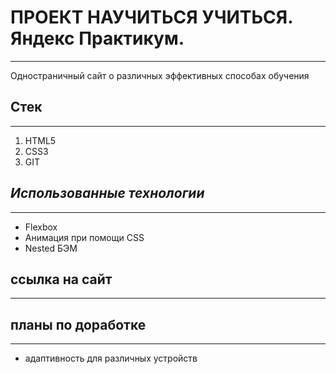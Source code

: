 # **ПРОЕКТ НАУЧИТЬСЯ УЧИТЬСЯ. Яндекс Практикум.**
-----------------------------
Одностраничный сайт о различных эффективных способах обучения



## **Стек**
-----------
1. HTML5
2. CSS3
3. GIT

## *Использованные технологии*
-------------------------------
* Flexbox
* Анимация при помощи CSS
* Nested БЭМ

## **ссылка на сайт**
---------------------

## **планы по доработке**
-------------------------
* адаптивность для различных устройств


